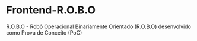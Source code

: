 # Frontend-R.O.B.O
R.O.B.O - Robô Operacional Binariamente Orientado (R.O.B.O) desenvolvido como Prova de Conceito (PoC)